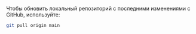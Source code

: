 Чтобы обновить локальный репозиторий с последними изменениями с GitHub, используйте:

```bash
git pull origin main
```
